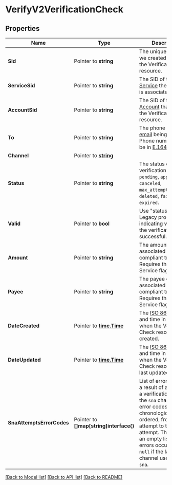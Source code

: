 # VerifyV2VerificationCheck

## Properties

Name | Type | Description | Notes
------------ | ------------- | ------------- | -------------
**Sid** | Pointer to **string** | The unique string that we created to identify the VerificationCheck resource. |
**ServiceSid** | Pointer to **string** | The SID of the [Service](https://www.twilio.com/docs/verify/api/service) the resource is associated with. |
**AccountSid** | Pointer to **string** | The SID of the [Account](https://www.twilio.com/docs/iam/api/account) that created the VerificationCheck resource. |
**To** | Pointer to **string** | The phone number or [email](https://www.twilio.com/docs/verify/email) being verified. Phone numbers must be in [E.164 format](https://www.twilio.com/docs/glossary/what-e164). |
**Channel** | Pointer to [**string**](VerificationCheckEnumChannel.md) |  |
**Status** | Pointer to **string** | The status of the verification. Can be: `pending`, `approved`, `canceled`, `max_attempts_reached`, `deleted`, `failed` or `expired`. |
**Valid** | Pointer to **bool** | Use \"status\" instead. Legacy property indicating whether the verification was successful. |
**Amount** | Pointer to **string** | The amount of the associated PSD2 compliant transaction. Requires the PSD2 Service flag enabled. |
**Payee** | Pointer to **string** | The payee of the associated PSD2 compliant transaction. Requires the PSD2 Service flag enabled. |
**DateCreated** | Pointer to [**time.Time**](time.Time.md) | The [ISO 8601](https://en.wikipedia.org/wiki/ISO_8601) date and time in GMT when the Verification Check resource was created. |
**DateUpdated** | Pointer to [**time.Time**](time.Time.md) | The [ISO 8601](https://en.wikipedia.org/wiki/ISO_8601) date and time in GMT when the Verification Check resource was last updated. |
**SnaAttemptsErrorCodes** | Pointer to **[]map[string]interface{}** | List of error codes as a result of attempting a verification using the `sna` channel. The error codes are chronologically ordered, from the first attempt to the latest attempt. This will be an empty list if no errors occured or `null` if the last channel used wasn't `sna`. |

[[Back to Model list]](../README.md#documentation-for-models) [[Back to API list]](../README.md#documentation-for-api-endpoints) [[Back to README]](../README.md)


